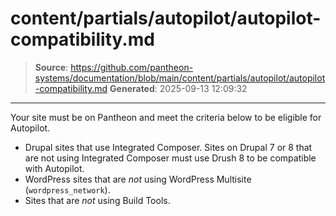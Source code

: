 # content/partials/autopilot/autopilot-compatibility.md

> **Source**: https://github.com/pantheon-systems/documentation/blob/main/content/partials/autopilot/autopilot-compatibility.md
> **Generated**: 2025-09-13 12:09:32

---

Your site must be on Pantheon and meet the criteria below to be eligible for Autopilot. 

  - Drupal sites that use Integrated Composer. Sites on Drupal 7 or 8 that are not using Integrated Composer must use Drush 8 to be compatible with Autopilot.
  - WordPress sites that are *not* using WordPress Multisite (`wordpress_network`).
  - Sites that are *not* using Build Tools.
